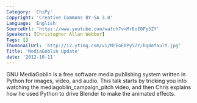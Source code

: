 ```yaml
---
Category: 'ChiPy'
Copyright: 'Creative Commons BY-SA 3.0'
Language: 'English'
SourceUrl: 'https://www.youtube.com/watch?v=MrEoE0Py5ZY'
Speakers: [Christopher Allan Webber]
Tags: []
ThumbnailUrl: 'http://i2.ytimg.com/vi/MrEoE0Py5ZY/hqdefault.jpg'
Title: 'MediaGoblin Update'
date: '2012-10-11'
---
```

GNU MediaGoblin is a free software media publishing system written in Python
for images, video, and audio. This talk starts by tricking you into watching
the mediagoblin_campaign_pitch video, and then Chris explains how he used
Python to drive Blender to make the animated effects.

